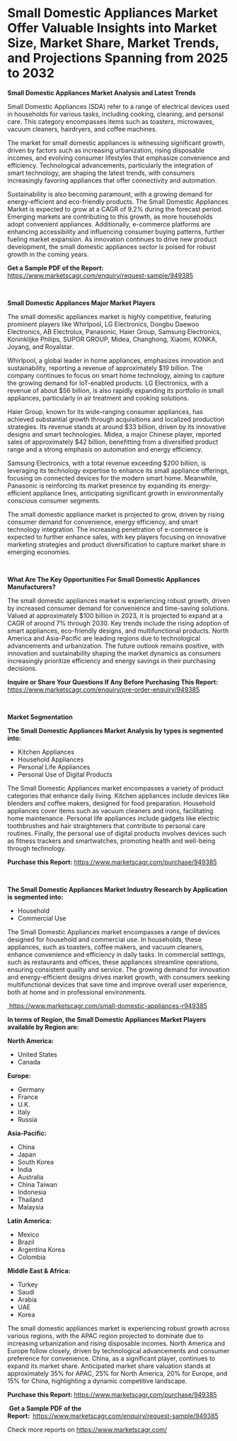 <p><h1>Small Domestic Appliances Market Offer Valuable Insights into Market Size, Market Share, Market Trends, and Projections Spanning from 2025 to 2032</h1></p><p><strong>Small Domestic Appliances Market Analysis and Latest Trends</strong></p>
<p><p>Small Domestic Appliances (SDA) refer to a range of electrical devices used in households for various tasks, including cooking, cleaning, and personal care. This category encompasses items such as toasters, microwaves, vacuum cleaners, hairdryers, and coffee machines. </p><p>The market for small domestic appliances is witnessing significant growth, driven by factors such as increasing urbanization, rising disposable incomes, and evolving consumer lifestyles that emphasize convenience and efficiency. Technological advancements, particularly the integration of smart technology, are shaping the latest trends, with consumers increasingly favoring appliances that offer connectivity and automation. </p><p>Sustainability is also becoming paramount, with a growing demand for energy-efficient and eco-friendly products. The Small Domestic Appliances Market is expected to grow at a CAGR of 9.2% during the forecast period. Emerging markets are contributing to this growth, as more households adopt convenient appliances. Additionally, e-commerce platforms are enhancing accessibility and influencing consumer buying patterns, further fueling market expansion. As innovation continues to drive new product development, the small domestic appliances sector is poised for robust growth in the coming years.</p></p>
<p><strong>Get a Sample PDF of the Report:&nbsp;</strong> <a href="https://www.marketscagr.com/enquiry/request-sample/949385?utm_campaign=1835&utm_medium=2&utm_source=Github&utm_content=ia&utm_term=05032025&utm_id=small-domestic-appliances">https://www.marketscagr.com/enquiry/request-sample/949385</a></p>
<p>&nbsp;</p>
<p><strong>Small Domestic Appliances Major Market Players</strong></p>
<p><p>The small domestic appliances market is highly competitive, featuring prominent players like Whirlpool, LG Electronics, Dongbu Daewoo Electronics, AB Electrolux, Panasonic, Haier Group, Samsung Electronics, Koninklijke Philips, SUPOR GROUP, Midea, Changhong, Xiaomi, KONKA, Joyang, and Royalstar. </p><p>Whirlpool, a global leader in home appliances, emphasizes innovation and sustainability, reporting a revenue of approximately $19 billion. The company continues to focus on smart home technology, aiming to capture the growing demand for IoT-enabled products. LG Electronics, with a revenue of about $56 billion, is also rapidly expanding its portfolio in small appliances, particularly in air treatment and cooking solutions.</p><p>Haier Group, known for its wide-ranging consumer appliances, has achieved substantial growth through acquisitions and localized production strategies. Its revenue stands at around $33 billion, driven by its innovative designs and smart technologies. Midea, a major Chinese player, reported sales of approximately $42 billion, benefitting from a diversified product range and a strong emphasis on automation and energy efficiency.</p><p>Samsung Electronics, with a total revenue exceeding $200 billion, is leveraging its technology expertise to enhance its small appliance offerings, focusing on connected devices for the modern smart home. Meanwhile, Panasonic is reinforcing its market presence by expanding its energy-efficient appliance lines, anticipating significant growth in environmentally conscious consumer segments.</p><p>The small domestic appliance market is projected to grow, driven by rising consumer demand for convenience, energy efficiency, and smart technology integration. The increasing penetration of e-commerce is expected to further enhance sales, with key players focusing on innovative marketing strategies and product diversification to capture market share in emerging economies.</p></p>
<p>&nbsp;</p>
<p><strong>What Are The Key Opportunities For Small Domestic Appliances Manufacturers?</strong></p>
<p><p>The small domestic appliances market is experiencing robust growth, driven by increased consumer demand for convenience and time-saving solutions. Valued at approximately $100 billion in 2023, it is projected to expand at a CAGR of around 7% through 2030. Key trends include the rising adoption of smart appliances, eco-friendly designs, and multifunctional products. North America and Asia-Pacific are leading regions due to technological advancements and urbanization. The future outlook remains positive, with innovation and sustainability shaping the market dynamics as consumers increasingly prioritize efficiency and energy savings in their purchasing decisions.</p></p>
<p><strong>Inquire or Share Your Questions If Any Before Purchasing This Report:</strong> <a href="https://www.marketscagr.com/enquiry/pre-order-enquiry/949385?utm_campaign=1835&utm_medium=2&utm_source=Github&utm_content=ia&utm_term=05032025&utm_id=small-domestic-appliances">https://www.marketscagr.com/enquiry/pre-order-enquiry/949385</a></p>
<p>&nbsp;</p>
<p><strong>Market Segmentation</strong></p>
<p><strong>The Small Domestic Appliances Market Analysis by types is segmented into:</strong></p>
<p><ul><li>Kitchen Appliances</li><li>Household Appliances</li><li>Personal Life Appliances</li><li>Personal Use of Digital Products</li></ul></p>
<p><p>The Small Domestic Appliances market encompasses a variety of product categories that enhance daily living. Kitchen appliances include devices like blenders and coffee makers, designed for food preparation. Household appliances cover items such as vacuum cleaners and irons, facilitating home maintenance. Personal life appliances include gadgets like electric toothbrushes and hair straighteners that contribute to personal care routines. Finally, the personal use of digital products involves devices such as fitness trackers and smartwatches, promoting health and well-being through technology.</p></p>
<p><strong>Purchase this Report:&nbsp;</strong><a href="https://www.marketscagr.com/purchase/949385?utm_campaign=1835&utm_medium=2&utm_source=Github&utm_content=ia&utm_term=05032025&utm_id=small-domestic-appliances">https://www.marketscagr.com/purchase/949385</a></p>
<p>&nbsp;</p>
<p><strong>The Small Domestic Appliances Market Industry Research by Application is segmented into:</strong></p>
<p><ul><li>Household</li><li>Commercial Use</li></ul></p>
<p><p>The Small Domestic Appliances market encompasses a range of devices designed for household and commercial use. In households, these appliances, such as toasters, coffee makers, and vacuum cleaners, enhance convenience and efficiency in daily tasks. In commercial settings, such as restaurants and offices, these appliances streamline operations, ensuring consistent quality and service. The growing demand for innovation and energy-efficient designs drives market growth, with consumers seeking multifunctional devices that save time and improve overall user experience, both at home and in professional environments.</p></p>
<p><a href="https://www.marketscagr.com/small-domestic-appliances-r949385?utm_campaign=1835&utm_medium=2&utm_source=Github&utm_content=ia&utm_term=05032025&utm_id=small-domestic-appliances">&nbsp;https://www.marketscagr.com/small-domestic-appliances-r949385</a></p>
<p><strong>In terms of Region, the Small Domestic Appliances Market Players available by Region are:</strong></p>
<p>
    <p> <strong> North America: </strong>
        <ul>
            <li>United States</li>
            <li>Canada</li>
        </ul>
        </p> 
    <p> <strong> Europe: </strong>
        <ul>
            <li>Germany</li>
            <li>France</li>
            <li>U.K.</li>
            <li>Italy</li>
            <li>Russia</li>
        </ul>
        </p> 
    <p> <strong> Asia-Pacific: </strong>
        <ul>
            <li>China</li>
            <li>Japan</li>
            <li>South Korea</li>
            <li>India</li>
            <li>Australia</li>
            <li>China Taiwan</li>
            <li>Indonesia</li>
            <li>Thailand</li>
            <li>Malaysia</li>
        </ul>
        </p> 
    <p> <strong> Latin America: </strong>
        <ul>
            <li>Mexico</li>
            <li>Brazil</li>
            <li>Argentina Korea</li>
            <li>Colombia</li>
        </ul>
        </p> 
    <p> <strong> Middle East & Africa: </strong>
        <ul>
            <li>Turkey</li>
            <li>Saudi</li>
            <li>Arabia</li>
            <li>UAE</li>
            <li>Korea</li>
        </ul>
    </p>
    </p>
<p><p>The small domestic appliances market is experiencing robust growth across various regions, with the APAC region projected to dominate due to increasing urbanization and rising disposable incomes. North America and Europe follow closely, driven by technological advancements and consumer preference for convenience. China, as a significant player, continues to expand its market share. Anticipated market share valuation stands at approximately 35% for APAC, 25% for North America, 20% for Europe, and 15% for China, highlighting a dynamic competitive landscape.</p></p>
<p><strong>Purchase this Report: </strong><a href="https://www.marketscagr.com/purchase/949385?utm_campaign=1835&utm_medium=2&utm_source=Github&utm_content=ia&utm_term=05032025&utm_id=small-domestic-appliances">https://www.marketscagr.com/purchase/949385</a></p>
<p>&nbsp;<strong>Get a Sample PDF of the Report:&nbsp;&nbsp;</strong><a href="https://www.marketscagr.com/enquiry/request-sample/949385?utm_campaign=1835&utm_medium=2&utm_source=Github&utm_content=ia&utm_term=05032025&utm_id=small-domestic-appliances">https://www.marketscagr.com/enquiry/request-sample/949385</a></p>
<p><strong></strong></p>
<p>Check more reports on <a href="https://www.marketscagr.com/?utm_campaign=1835&utm_medium=2&utm_source=Github&utm_content=ia&utm_term=05032025&utm_id=small-domestic-appliances">https://www.marketscagr.com/</a></p>